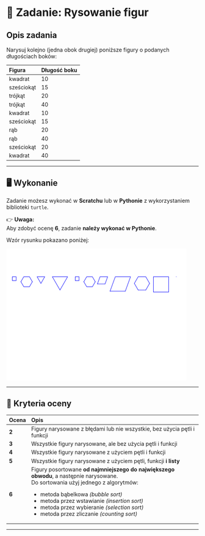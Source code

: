 # 🧩 Zadanie: Rysowanie figur

## Opis zadania

Narysuj kolejno (jedna obok drugiej) poniższe figury o podanych długościach boków:

| Figura | Długość boku |
|:--------|:-------------|
| kwadrat | 10 |
| sześciokąt | 15 |
| trójkąt | 20 |
| trójkąt | 40 |
| kwadrat | 10 |
| sześciokąt | 15 |
| rąb | 20 |
| rąb | 40 |
| sześciokąt | 20 |
| kwadrat | 40 |

---

## 🖥️ Wykonanie

Zadanie możesz wykonać w **Scratchu** lub w **Pythonie** z wykorzystaniem biblioteki `turtle`.

👉 **Uwaga:**  
Aby zdobyć ocenę **6**, zadanie **należy wykonać w Pythonie**.


Wzór rysunku pokazano poniżej:

<img  src="sort_figury_lista_boki.png" />


---

## 💯 Kryteria oceny

| Ocena | Opis |
|:------|:------|
| **2** | Figury narysowane z błędami lub nie wszystkie, bez użycia pętli i funkcji |
| **3** | Wszystkie figury narysowane, ale bez użycia pętli i funkcji |
| **4** | Wszystkie figury narysowane z użyciem pętli i funkcji |
| **5** | Wszystkie figury narysowane z użyciem pętli, funkcji **i listy** |
| **6** | Figury posortowane **od najmniejszego do największego obwodu**, a następnie narysowane. <br>Do sortowania użyj jednego z algorytmów:  <ul><li>metoda bąbelkowa *(bubble sort)* </li><li>metoda przez wstawianie *(insertion sort)* </li><li>metoda przez wybieranie *(selection sort)* </li><li>metoda przez zliczanie *(counting sort)* </li></ul>|
---

